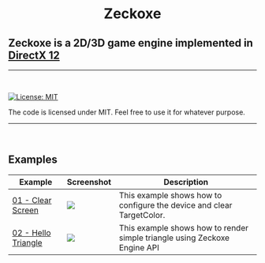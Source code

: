
<h1 align="center">
  Zeckoxe
  <br>
  
  ## Zeckoxe is a 2D/3D game engine implemented in [DirectX 12](https://docs.microsoft.com/en-us/windows/desktop/direct3d12/directx-12-programming-guide)
  
</h1>

<hr>


<br>

[![License: MIT](https://img.shields.io/badge/License-MIT-yellow.svg)](https://github.com/IZNITE/IZNITE-Engine/blob/master/LICENSE)

The code is licensed under MIT. Feel free to use it for whatever purpose.

<hr>
<br>



## Examples



| Example   | Screenshot  | Description          |
|---------------|-------------|----------------------|
| [01 - Clear Screen](https://github.com/IZNITE/Zeckoxe/tree/master/Src/02-Triangle.PNG) | ![](https://github.com/FaberSan/Zeckoxe/blob/master/IMG/01-ClearScreen.PNG) | This example shows how to configure the device and clear TargetColor. |
| [02 - Hello Triangle](https://github.com/IZNITE/Zeckoxe/tree/master/Src/02-Triangle) | ![](https://github.com/FaberSan/Zeckoxe/blob/master/IMG/02-Triangle.PNG) | This example shows how to render simple triangle using Zeckoxe Engine API |
